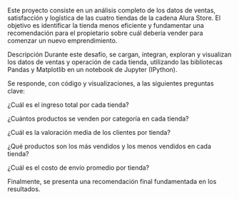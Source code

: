 Este proyecto consiste en un análisis completo de los datos de ventas, satisfacción y logística de las cuatro tiendas de la cadena Alura Store. El objetivo es identificar la tienda menos eficiente y fundamentar una recomendación para el propietario sobre cuál debería vender para comenzar un nuevo emprendimiento.

Descripción
Durante este desafío, se cargan, integran, exploran y visualizan los datos de ventas y operación de cada tienda, utilizando las bibliotecas Pandas y Matplotlib en un notebook de Jupyter (IPython).

Se responde, con código y visualizaciones, a las siguientes preguntas clave:

¿Cuál es el ingreso total por cada tienda?

¿Cuántos productos se venden por categoría en cada tienda?

¿Cuál es la valoración media de los clientes por tienda?

¿Qué productos son los más vendidos y los menos vendidos en cada tienda?

¿Cuál es el costo de envío promedio por tienda?

Finalmente, se presenta una recomendación final fundamentada en los resultados.
